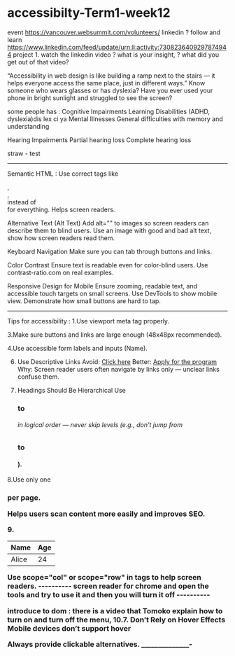 # accessibilty-Term1-week12
event 
https://vancouver.websummit.com/volunteers/
linkedin ? follow and learn 
https://www.linkedin.com/feed/update/urn:li:activity:7308236409297874944
project 1. 
watch the linkedin video ? what is your insight, ? what did you get out of that video? 

“Accessibility in web design is like building a ramp next to the stairs — it helps everyone access the same place, just in different ways.”
Know someone who wears glasses or has dyslexia?
Have you ever used your phone in bright sunlight and struggled to see the screen?

some people has : 
Cognitive Impairments
Learning Disabilities (ADHD, dyslexia)dis lex ci ya 
Mental Illnesses
General difficulties with memory and understanding

Hearing Impairments
Partial hearing loss
Complete hearing loss

straw - test 


____________
Semantic HTML	:
Use correct tags like <nav>, <main>, <section> instead of <div> for everything. Helps screen readers.	

Alternative Text (Alt Text)	Add alt="" to images so screen readers can describe them to blind users.	Use an image with good and bad alt text, show how screen readers read them.

Keyboard Navigation	Make sure you can tab through buttons and links.	

Color Contrast	Ensure text is readable even for color-blind users.	Use  contrast-ratio.com on real examples.

Responsive Design for Mobile	Ensure zooming, readable text, and accessible touch targets on small screens.	Use DevTools to show mobile view. Demonstrate how small buttons are hard to tap.
____
Tips for accessibility : 
1.Use viewport meta tag properly.

3.Make sure buttons and links are large enough (48x48px recommended).

4.Use accessible form labels and inputs (<label for="name">Name</label>).


6. Use Descriptive Links
Avoid: <a href="#">Click here</a>
Better: <a href="/apply">Apply for the program</a>
Why: Screen reader users often navigate by links only — unclear links confuse them.

7. Headings Should Be Hierarchical
Use <h1> to <h6> in logical order — never skip levels (e.g., don’t jump from <h1> to <h4>).

8.Use only one <h1> per page.

Helps users scan content more easily and improves SEO.

9.<table>
  <thead>
    <tr><th scope="col">Name</th><th scope="col">Age</th></tr>
  </thead>
  <tbody>
    <tr><td>Alice</td><td>24</td></tr>
  </tbody>
</table>
Use scope="col" or scope="row" in <th> tags to help screen readers.
----------
screen reader for chrome and open the tools and try to use it and then you will turn it off
----------

  introduce to dom : there is a video that Tomoko explain how to turn on and turn off the menu,
10.7. Don’t Rely on Hover Effects
Mobile devices don’t support hover

Always provide clickable alternatives.
______________-
